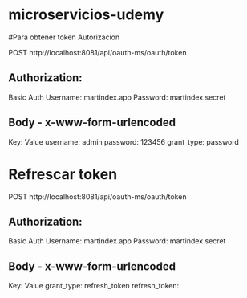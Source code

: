 # microservicios-udemy

#Para obtener token Autorizacion

POST http://localhost:8081/api/oauth-ms/oauth/token

Authorization:
--------------
Basic Auth
Username: martindex.app
Password: martindex.secret

Body - x-www-form-urlencoded
--------
Key: Value
username: admin
password: 123456
grant_type: password

# Refrescar token

POST http://localhost:8081/api/oauth-ms/oauth/token

Authorization:
--------------
Basic Auth
Username: martindex.app
Password: martindex.secret

Body - x-www-form-urlencoded
--------
Key: Value
grant_type: refresh_token
refresh_token: <token del refresh>
